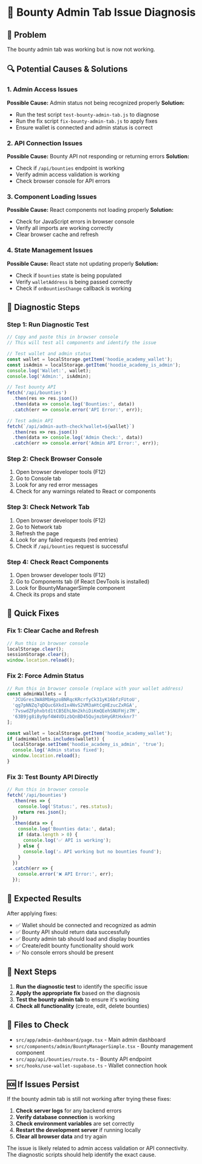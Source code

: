 # 🔧 Bounty Admin Tab Issue Diagnosis

## 🚨 Problem
The bounty admin tab was working but is now not working.

## 🔍 Potential Causes & Solutions

### 1. **Admin Access Issues**
**Possible Cause:** Admin status not being recognized properly
**Solution:** 
- Run the test script `test-bounty-admin-tab.js` to diagnose
- Run the fix script `fix-bounty-admin-tab.js` to apply fixes
- Ensure wallet is connected and admin status is correct

### 2. **API Connection Issues**
**Possible Cause:** Bounty API not responding or returning errors
**Solution:**
- Check if `/api/bounties` endpoint is working
- Verify admin access validation is working
- Check browser console for API errors

### 3. **Component Loading Issues**
**Possible Cause:** React components not loading properly
**Solution:**
- Check for JavaScript errors in browser console
- Verify all imports are working correctly
- Clear browser cache and refresh

### 4. **State Management Issues**
**Possible Cause:** React state not updating properly
**Solution:**
- Check if `bounties` state is being populated
- Verify `walletAddress` is being passed correctly
- Check if `onBountiesChange` callback is working

## 🧪 Diagnostic Steps

### Step 1: Run Diagnostic Test
```javascript
// Copy and paste this in browser console
// This will test all components and identify the issue

// Test wallet and admin status
const wallet = localStorage.getItem('hoodie_academy_wallet');
const isAdmin = localStorage.getItem('hoodie_academy_is_admin');
console.log('Wallet:', wallet);
console.log('Admin:', isAdmin);

// Test bounty API
fetch('/api/bounties')
  .then(res => res.json())
  .then(data => console.log('Bounties:', data))
  .catch(err => console.error('API Error:', err));

// Test admin API
fetch(`/api/admin-auth-check?wallet=${wallet}`)
  .then(res => res.json())
  .then(data => console.log('Admin Check:', data))
  .catch(err => console.error('Admin API Error:', err));
```

### Step 2: Check Browser Console
1. Open browser developer tools (F12)
2. Go to Console tab
3. Look for any red error messages
4. Check for any warnings related to React or components

### Step 3: Check Network Tab
1. Open browser developer tools (F12)
2. Go to Network tab
3. Refresh the page
4. Look for any failed requests (red entries)
5. Check if `/api/bounties` request is successful

### Step 4: Check React Components
1. Open browser developer tools (F12)
2. Go to Components tab (if React DevTools is installed)
3. Look for BountyManagerSimple component
4. Check its props and state

## 🔧 Quick Fixes

### Fix 1: Clear Cache and Refresh
```javascript
// Run this in browser console
localStorage.clear();
sessionStorage.clear();
window.location.reload();
```

### Fix 2: Force Admin Status
```javascript
// Run this in browser console (replace with your wallet address)
const adminWallets = [
  'JCUGres3WA8MbHgzoBNRqcKRcrfyCk31yK16bfzFUtoU',
  'qg7pNNZq7qDQuc6Xkd1x4NvS2VM3aHtCqHEzucZxRGA',
  '7vswdZFphxbtd1tCB5EhLNn2khiDiKmQEehSNUFHjz7M',
  '63B9jg8iBy9pf4W4VDizbQnBD45QujmzbHyGRtHxknr7'
];

const wallet = localStorage.getItem('hoodie_academy_wallet');
if (adminWallets.includes(wallet)) {
  localStorage.setItem('hoodie_academy_is_admin', 'true');
  console.log('Admin status fixed');
  window.location.reload();
}
```

### Fix 3: Test Bounty API Directly
```javascript
// Run this in browser console
fetch('/api/bounties')
  .then(res => {
    console.log('Status:', res.status);
    return res.json();
  })
  .then(data => {
    console.log('Bounties data:', data);
    if (data.length > 0) {
      console.log('✅ API is working');
    } else {
      console.log('⚠️ API working but no bounties found');
    }
  })
  .catch(err => {
    console.error('❌ API Error:', err);
  });
```

## 🎯 Expected Results

After applying fixes:
- ✅ Wallet should be connected and recognized as admin
- ✅ Bounty API should return data successfully
- ✅ Bounty admin tab should load and display bounties
- ✅ Create/edit bounty functionality should work
- ✅ No console errors should be present

## 🚀 Next Steps

1. **Run the diagnostic test** to identify the specific issue
2. **Apply the appropriate fix** based on the diagnosis
3. **Test the bounty admin tab** to ensure it's working
4. **Check all functionality** (create, edit, delete bounties)

## 📁 Files to Check

- `src/app/admin-dashboard/page.tsx` - Main admin dashboard
- `src/components/admin/BountyManagerSimple.tsx` - Bounty management component
- `src/app/api/bounties/route.ts` - Bounty API endpoint
- `src/hooks/use-wallet-supabase.ts` - Wallet connection hook

## 🆘 If Issues Persist

If the bounty admin tab is still not working after trying these fixes:

1. **Check server logs** for any backend errors
2. **Verify database connection** is working
3. **Check environment variables** are set correctly
4. **Restart the development server** if running locally
5. **Clear all browser data** and try again

The issue is likely related to admin access validation or API connectivity. The diagnostic scripts should help identify the exact cause.
